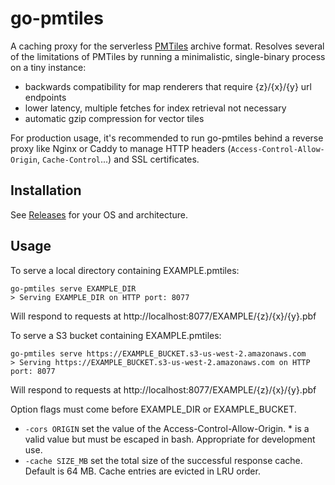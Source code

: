 # go-pmtiles

A caching proxy for the serverless [PMTiles](github.com/protomaps/pmtiles) archive format. Resolves several of the limitations of PMTiles by running a minimalistic, single-binary process on a tiny instance:

* backwards compatibility for map renderers that require {z}/{x}/{y} url endpoints
* lower latency, multiple fetches for index retrieval not necessary
* automatic gzip compression for vector tiles

For production usage, it's recommended to run go-pmtiles behind a reverse proxy like Nginx or Caddy to manage HTTP headers (`Access-Control-Allow-Origin`, `Cache-Control`...) and SSL certificates. 

## Installation

See [Releases](https://github.com/protomaps/go-pmtiles/releases) for your OS and architecture.

## Usage

To serve a local directory containing EXAMPLE.pmtiles:

    go-pmtiles serve EXAMPLE_DIR
    > Serving EXAMPLE_DIR on HTTP port: 8077

Will respond to requests at http://localhost:8077/EXAMPLE/{z}/{x}/{y}.pbf

To serve a S3 bucket containing EXAMPLE.pmtiles:

    go-pmtiles serve https://EXAMPLE_BUCKET.s3-us-west-2.amazonaws.com
    > Serving https://EXAMPLE_BUCKET.s3-us-west-2.amazonaws.com on HTTP port: 8077
    
Will respond to requests at http://localhost:8077/EXAMPLE/{z}/{x}/{y}.pbf    
  
Option flags must come before EXAMPLE_DIR or EXAMPLE_BUCKET.

* `-cors ORIGIN` set the value of the Access-Control-Allow-Origin. * is a valid value but must be escaped in bash. Appropriate for development use.
* `-cache SIZE_MB` set the total size of the successful response cache. Default is 64 MB. Cache entries are evicted in LRU order.

